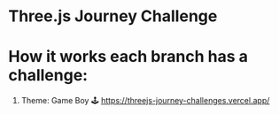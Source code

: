 # Three.js Journey Challenge

# How it works each branch has a challenge:

1.  Theme: Game Boy 🕹️ https://threejs-journey-challenges.vercel.app/
